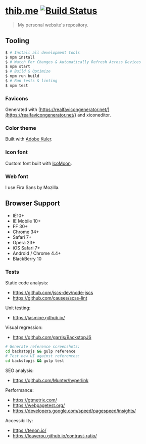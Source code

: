 # [thib.me](https://thib.me) [![Build Status](https://travis-ci.com/thibaudcolas/thibaudcolas.svg?branch=master)](https://travis-ci.com/thibaudcolas/thibaudcolas)

> My personal website's repository.

## Tooling

```sh
$ # Install all development tools
$ npm install
$ # Watch For Changes & Automatically Refresh Across Devices
$ npm start
$ # Build & Optimize
$ npm run build
$ # Run tests & linting
$ npm test
```

### Favicons

Generated with [https://realfavicongenerator.net/](https://realfavicongenerator.net/) and xiconeditor.

### Color theme

Built with [Adobe Kuler](https://color.adobe.com/create/color-wheel/?base=2&rule=Analogous&selected=1&name=Personal%20website%20redesign&mode=rgb&rgbvalues=0.424328350620377,0.42591677272328,1,0.91,0.36734648096474953,0.3946467367365962,1,0.85364851751096,0.4536774516096149,0.42998257207678636,0.91,0.43710821456245713,0.43015095296512473,0.6857355094330078,1&swatchOrder=0,1,2,3,4).

### Icon font

Custom font built with [IcoMoon](https://icomoon.io).

### Web font

I use Fira Sans by Mozilla.

## Browser Support

- IE10+
- IE Mobile 10+
- FF 30+
- Chrome 34+
- Safari 7+
- Opera 23+
- iOS Safari 7+
- Android / Chrome 4.4+
- BlackBerry 10

### Tests

Static code analysis:

- https://github.com/jscs-dev/node-jscs
- https://github.com/causes/scss-lint

Unit testing:

- https://jasmine.github.io/

Visual regression:

- https://github.com/garris/BackstopJS

```sh
# Generate reference screenshots:
cd backstopjs && gulp reference
# Test new UI against references:
cd backstopjs && gulp test
```

SEO analysis:

- https://github.com/Munter/hyperlink

Performance:

- https://gtmetrix.com/
- https://webpagetest.org/
- https://developers.google.com/speed/pagespeed/insights/

Accessibility:

- https://tenon.io/
- https://leaverou.github.io/contrast-ratio/
